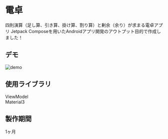 # 電卓
四則演算（足し算、引き算、掛け算、割り算）と剰余（余り）が求まる電卓アプリ
Jetpack Composeを用いたAndroidアプリ開発のアウトプット目的で作成しました！

## デモ
![demo](images/demo.gif)

## 使用ライブラリ
ViewModel
<br/>
Material3


## 製作期間
1ヶ月


